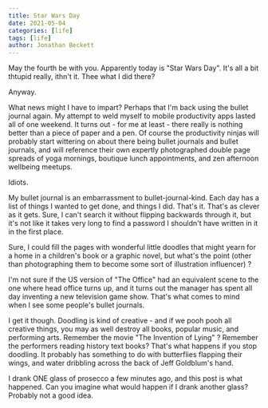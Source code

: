 ```yaml
---
title: Star Wars Day
date: 2021-05-04
categories: [life]
tags: [life]
author: Jonathan Beckett
---
```


May the fourth be with you. Apparently today is "Star Wars Day". It's all a bit thtupid really, ithn't it. Thee what I did there?

Anyway.

What news might I have to impart? Perhaps that I'm back using the bullet journal again. My attempt to weld myself to mobile productivity apps lasted all of one weekend. It turns out - for me at least - there really is nothing better than a piece of paper and a pen. Of course the productivity ninjas will probably start wittering on about there being bullet journals and bullet journals, and will reference their own expertly photographed double page spreads of yoga mornings, boutique lunch appointments, and zen afternoon wellbeing meetups.

Idiots.

My bullet journal is an embarrassment to bullet-journal-kind. Each day has a list of things I wanted to get done, and things I did. That's it. That's as clever as it gets. Sure, I can't search it without flipping backwards through it, but it's not like it takes very long to find a password I shouldn't have written in it in the first place.

Sure, I could fill the pages with wonderful little doodles that might yearn for a home in a children's book or a graphic novel, but what's the point (other than photographing them to become some sort of illustration influencer) ?

I'm not sure if the US version of "The Office" had an equivalent scene to the one where head office turns up, and it turns out the manager has spent all day inventing a new television game show. That's what comes to mind when I see some people's bullet journals.

I get it though. Doodling is kind of creative - and if we pooh pooh all creative things, you may as well destroy all books, popular music, and performing arts. Remember the movie "The Invention of Lying" ? Remember the performers reading history text books? That's what happens if you stop doodling. It probably has something to do with butterflies flapping their wings, and water dribbling across the back of Jeff Goldblum's hand.

I drank ONE glass of prosecco a few minutes ago, and this post is what happened. Can you imagine what would happen if I drank another glass? Probably not a good idea.